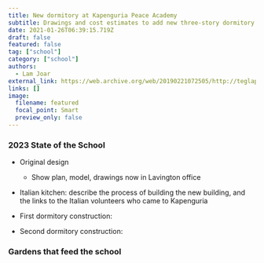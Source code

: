 ```yaml
---
title: New dormitory at Kapenguria Peace Academy
subtitle: Drawings and cost estimates to add new three-story dormitory
date: 2021-01-26T06:39:15.719Z
draft: false
featured: false
tag: ["school"]
category: ["school"]
authors:
  - Lam Joar
external_link: https://web.archive.org/web/20190221072505/http://teglapeacefoundation.org/
links: []
image:
  filename: featured
  focal_point: Smart
  preview_only: false
---
```

### 2023 State of the School

* Original design

  - Show plan, model, drawings now in Lavington office

* Italian kitchen: describe the process of building the new building, and the links to the Italian volunteers who came to Kapenguria

* First dormitory construction:

* Second dormitory construction:

### Gardens that feed the school
